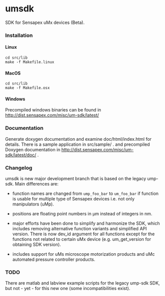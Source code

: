 # umsdk

SDK for Sensapex uMx devices (Beta).

### Installation

#### Linux

```
cd src/lib
make -f Makefile.linux
```

#### MacOS

```
cd src/lib
make -f Makefile.osx
```

#### Windows

Precompiled windows binaries can be found in
http://dist.sensapex.com/misc/um-sdk/latest/

### Documentation

Generate doxygen documentation and examine doc/html/index.html for details. There is a sample
application in src/sample/ . and precompiled Doxygen documentation in
http://dist.sensapex.com/misc/um-sdk/latest/doc/ .

### Changelog

umsdk is new major development branch that is based on the legacy ump-sdk. Main differences are:

- function names are changed from `ump_foo_bar` to `um_foo_bar` if function is usable for multiple
  type of Sensapex devices i.e. not only manipulators (uMp).

- positions are floating point numbers in µm instead of integers in nm.

- major efforts have been done to simplify and harmonize the SDK, which includes removing
  alternative function variants and simplified API version. There is now dev_id argument for all
  functions except for the functions not related to certain uMx device
  (e.g. um_get_version for obtaining SDK version).

- includes support for uMs microscope motorization products and uMc automated pressure controller
  products.

### TODO

There are matlab and labview example scripts for the legacy ump-sdk SDK, but not - yet - for this
new one (some incompatibilities exist).
